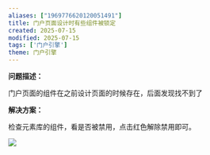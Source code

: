 ```yaml
---
aliases: ["1969776620120051491"]
title: 门户页面设计时有些组件被锁定
created: 2025-07-15
modified: 2025-07-15
tags: ['门户引擎']
theme: 门户引擎
---
```


**问题描述：**

门户页面的组件在之前设计页面的时候存在，后面发现找不到了

**解决方案：**

检查元素库的组件，看是否被禁用，点击红色解除禁用即可。

![](https://myhelpdoc.oss-cn-heyuan.aliyuncs.com/mdimages/2816c7541b72682dd2ebabe90ab679b2.jpg)